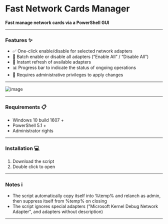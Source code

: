 # **Fast Network Cards Manager**
**Fast manage network cards via a PowerShell GUI**

--------------------

### Features ✨

- ✅ One-click enable/disable for selected network adapters  
- 🔄 Batch enable or disable all adapters (“Enable All” / “Disable All”)  
- 🚀 Instant refresh of available adapters
- 📊 Progress bar to indicate the status of ongoing operations  
- 🔐 Requires administrative privileges to apply changes  

--------------------

![image](https://github.com/user-attachments/assets/7d65b525-e5c2-4ad1-bc34-a4eaa8dbffb2)

--------------------

### Requirements 📋

- Windows 10 build 1607 +
- PowerShell 5.1 +
- Administrator rights

--------------------

### Installation 💻

1. Download the script
2. Double click to open

--------------------

### Notes ℹ️

- The script automatically copy itself into %temp% and relanch as admin, then suppress itself from %temp% on closing
- The script ignores special adapters ("Microsoft Kernel Debug Network Adapter", and adapters without description)

--------------------
